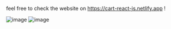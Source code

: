 feel free to check the website on https://cart-react-js.netlify.app !

![image](https://user-images.githubusercontent.com/87910187/164569694-8ffa8c8e-b6e6-4792-bc15-a24ebeb5896b.png)
![image](https://user-images.githubusercontent.com/87910187/164569752-c06dbbfe-d554-48e2-96af-b084d7cd2d12.png)
